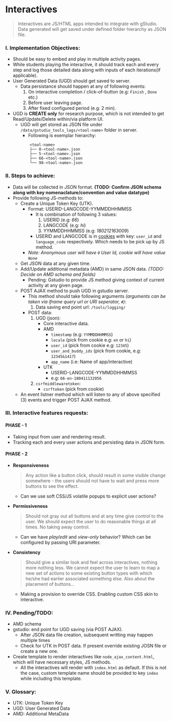 # Interactives
> Interactives are JS/HTML apps intended to integrate with gStudio. Data generated will get saved under defined folder hierarchy as JSON file.


### I. Implementation Objectives:
- Should be easy to embed and play in multiple activity pages.
- While students playing the interactive, it should track each and every step and log those detailed data along with inputs of each iterations(if applicable).
- User Generated Data (UGD) should get saved to server.
    - Data persistance should happen at any of following events:
        1. On interactive completion / click-of-button (e.g: `Finish` , `Done` etc.)
        2. Before user leaving page.
        3. After fixed configured period (e.g: 2 min).
- UGD is **CREATE only** for research purpose, which is not intended to get Read/Update/Delete within/via platform UI.
    - UGD will get stored as JSON file under `/data/gstudio_tools_logs/<tool-name>` folder in server.
        - Following is exemplar hierarchy:
        ```
            <tool-name>
            ├── 0-<tool-name>.json
            ├── 5-<tool-name>.json
            ├── 66-<tool-name>.json
            └── 98-<tool-name>.json
        ```


### II. Steps to achieve:
- Data will be collected in JSON format. **(TODO: Confirm JSON schema along with key nomenaclature/convention and value datatype)**
- Provide following JS-methods to:
    - Create a Unique Token Key (UTK).
        - Format: USERID-LANGCODE-YYMMDDHHMMSS
            - It is combination of following 3 values:
                1. USERID (e.g: *66*)
                2. LANGCODE (e.g: *hi*)
                3. YYMMDDHHMMSS (e.g: *180212163009*)
            - USERID and LANGCODE is in [cookies](../cookie.html) with key: `user_id` and `language_code` respectively. Which needs to be pick up by JS method.
        - *Note: Anonymous user will have `0` User Id, cookie will have value `None`*
    - Get JSON data at any given time.
    - Add/Update additional metadata (AMD) in same JSON data. *(TODO: Decide on AMD schema and fields)*
        - Pending: Gstudio to provide JS method giving context of current activity at any given page.
    - POST AJAX method to push UGD in gstudio server.
        - This method should take following arguments *(arguments can be taken via iframe query url or URI seperator, `#`)*:
            1. Data saving end point url: `/tools/logging/`
        - POST data:
            1. UGD (json):
                - Core interactive data.  
                - AMD
                    - `timestamp` (e.g: `YYMMDDHHMMSS`)
                    - `locale` (pick from cookie e.g: `en` or `hi`)
                    - `user_id` (pick from cookie e.g: `12345`)
                    - `user_and_buddy_ids` (pick from cookie, e.g: `12345&1417`)
                    - `app_name` (i.e: Name of app/interactive)
                - UTK
                    - USERID-LANGCODE-YYMMDDHHMMSS
                    - e.g: `66-en-180411132056`
            2. `csrfmiddlewaretoken`:
                - `csrftoken` (pick from cookie)
    - An event listner method which will listen to any of above specified (3) events and trigger POST AJAX method.


### III. Interactive features requests:
#### **PHASE - 1**
- Taking input from user and rendering result.
- Tracking each and every user actions and persisting data in JSON form.

#### **PHASE - 2**
- **Responsiveness**
    > Any action like a button click, should result in some visible change somewhere - the users should not have to wait and press more buttons to see the effect.
    - Can we use soft CSS/JS volatile popups to explicit user actions?

- **Permissiveness**
    > Should not gray out all buttons and at any time give control to the user. We should expect the user to do reasonable things at all times. No taking away control.
    - Can we have *play/edit* and *view-only* behavior? Which can be configured by passing URI parameter. 

- **Consistency** 
    > Should give a similar look and feel across interactives, nothing more nothing less. We cannot expect the user to learn to map a new set of actions to some existing button types with which he/she had earlier associated something else. Also about the placement of buttons...
    - Making a provision to override CSS. Enabling custom CSS skin to interactive.


### IV. Pending/TODO:
- AMD schema
- gstudio: end point for UGD saving (via POST AJAX).
    + After JSON data file creation, subsequent writting may happen multiple times 
    + Check for UTK in POST data. If present override existing JOSN file or create a new one.
- Create template to render interactives like `node_ajax_content.html`, which will have necessary styles, JS methods.
    + All the interactives will render with `index.html` as default. If this is not the case, custom template name should be provided to key `index` while including this template.
<!-- - Interactive tool name -->


### V. Glossary:
- UTK: Unique Token Key
- UGD: User Generated Data 
- AMD: Additional MetaData 